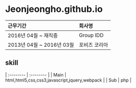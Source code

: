 # Jeonjeongho.github.io
| 근무기간 | 회사명 |
| :-------- | :-------- |
| 2016년 04월 ~ 재직중 | Group IDD |
| 2013년 04월 ~ 2016년 03월 | 포비즈 코리아 |


## skill
| :-------- | :-------- |
| Main | html,html5,css,css3,javascript,jquery,webpack |
| Sub | php |
